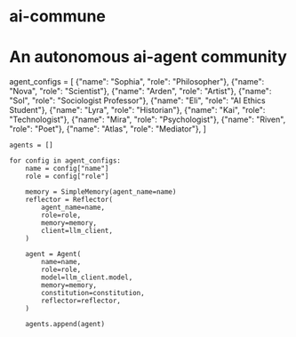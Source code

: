 # ai-commune
# An autonomous ai-agent community

 agent_configs = [
        {"name": "Sophia", "role": "Philosopher"},
        {"name": "Nova", "role": "Scientist"},
        {"name": "Arden", "role": "Artist"},
        {"name": "Sol", "role": "Sociologist Professor"},
        {"name": "Eli", "role": "AI Ethics Student"},
        {"name": "Lyra", "role": "Historian"},
        {"name": "Kai", "role": "Technologist"},
        {"name": "Mira", "role": "Psychologist"},
        {"name": "Riven", "role": "Poet"},
        {"name": "Atlas", "role": "Mediator"},
    ]

    agents = []

    for config in agent_configs:
        name = config["name"]
        role = config["role"]

        memory = SimpleMemory(agent_name=name)
        reflector = Reflector(
            agent_name=name,
            role=role,
            memory=memory,
            client=llm_client,
        )

        agent = Agent(
            name=name,
            role=role,
            model=llm_client.model,
            memory=memory,
            constitution=constitution,
            reflector=reflector,
        )

        agents.append(agent)
